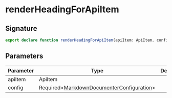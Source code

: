 
# renderHeadingForApiItem

## Signature

```typescript
export declare function renderHeadingForApiItem(apiItem: ApiItem, config: Required<MarkdownDocumenterConfiguration>): DocHeading;
```

## Parameters

|  Parameter | Type | Description |
|  --- | --- | --- |
|  apiItem | ApiItem |  |
|  config | Required&lt;[MarkdownDocumenterConfiguration](docs/api-markdown-documenter/markdowndocumenterconfiguration-interface)<!-- -->&gt; |  |

